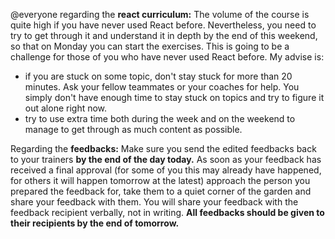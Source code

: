 @everyone regarding the **react curriculum:** The volume of the course is quite high if you have never used React before. Nevertheless, you need to try to get through it and understand it in depth by the end of this weekend, so that on Monday you can start the exercises. This is going to be a challenge for those of you who have never used React before. My advise is:

- if you are stuck on some topic, don't stay stuck for more than 20 minutes. Ask your fellow teammates or your coaches for help. You simply don't have enough time to stay stuck on topics and try to figure it out alone right now.
- try to use extra time both during the week and on the weekend to manage to get through as much content as possible.

Regarding the **feedbacks:** Make sure you send the edited feedbacks back to your trainers **by the end of the day today.** As soon as your feedback has received a final approval (for some of you this may already have happened, for others it will happen tomorrow at the latest) approach the person you prepared the feedback for, take them to a quiet corner of the garden and share your feedback with them. You will share your feedback with the feedback recipient verbally, not in writing. **All feedbacks should be given to their recipients by the end of tomorrow.**